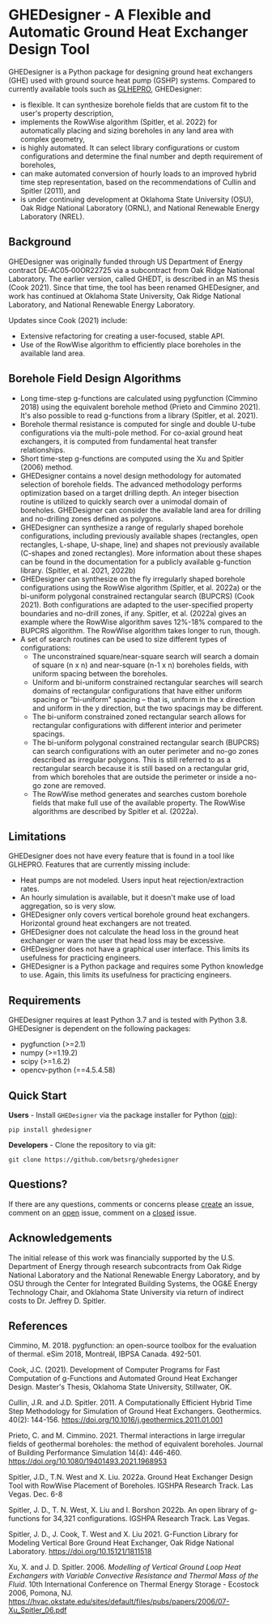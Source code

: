 # GHEDesigner - A Flexible and Automatic Ground Heat Exchanger Design Tool

GHEDesigner is a Python package for designing ground heat exchangers (GHE) used with ground source heat pump (GSHP) systems. Compared to currently available tools such as [GLHEPRO](https://hvac.okstate.edu/glhepro.html), GHEDesigner:
- is flexible. It can synthesize borehole fields that are custom fit to the user's property description,
- implements the RowWise algorithm (Spitler, et al. 2022) for automatically placing and sizing boreholes in any land area with complex geometry, 
- is highly automated. It can select library configurations or custom configurations and determine the final number and depth requirement of boreholes,
- can make automated conversion of hourly loads to an improved hybrid time step representation, based on the recommendations of Cullin and Spitler (2011), and
- is under continuing development at Oklahoma State University (OSU), Oak Ridge National Laboratory (ORNL), and National Renewable Energy Laboratory (NREL).

## Background
GHEDesigner was originally funded through US Department of Energy contract DE‐AC05‐00OR22725 via a subcontract from Oak Ridge National Laboratory. The earlier version, called GHEDT, is described in an MS thesis (Cook 2021). Since that time, the tool has been renamed GHEDesigner, and work has continued at Oklahoma State University, Oak Ridge National Laboratory, and National Renewable Energy Laboratory.

Updates since Cook (2021) include:
- Extensive refactoring for creating a user-focused, stable API.
- Use of the RowWise algorithm to efficiently place boreholes in the available land area.

## Borehole Field Design Algorithms

- Long time-step g-functions are calculated using pygfunction (Cimmino 2018) using the equivalent borehole method (Prieto and Cimmino 2021). It's also possible to read g-functions from a library (Spitler, et al. 2021).
- Borehole thermal resistance is computed for single and double U-tube configurations via the multi-pole method. For co-axial ground heat exchangers, it is computed from fundamental heat transfer relationships.
- Short time-step g-functions are computed using the Xu and Spitler (2006) method.
- GHEDesigner contains a novel design methodology for automated selection of borehole fields. The advanced methodology performs optimization based on a target drilling depth. An integer bisection routine is utilized to quickly search over a unimodal domain of boreholes. GHEDesigner can consider the available land area for drilling and no-drilling zones defined as polygons.
- GHEDesigner can synthesize a range of regularly shaped borehole configurations, including previously available shapes (rectangles, open rectangles, L-shape, U-shape, line) and shapes not previously available (C-shapes and zoned rectangles). More information about these shapes can be found in the documentation for a publicly available g-function library. (Spitler, et al. 2021, 2022b)
- GHEDesigner can synthesize on the fly irregularly shaped borehole configurations using the RowWise algorithm (Spitler, et al. 2022a) or the bi-uniform polygonal constrained rectangular search (BUPCRS) (Cook 2021). Both configurations are adapted to the user-specified property boundaries and no-drill zones, if any. Spitler, et al. (2022a) gives an example where the RowWise algorithm saves 12%-18% compared to the BUPCRS algorithm. The RowWise algorithm takes longer to run, though.
- A set of search routines can be used to size different types of configurations:
  - The unconstrained square/near-square search will search a domain of square (n x n) and near-square (n-1 x n) boreholes fields, with uniform spacing between the boreholes.
  - Uniform and bi-uniform constrained rectangular searches will search domains of rectangular configurations that have either uniform spacing or "bi-uniform" spacing – that is, uniform in the x direction and uniform in the y direction, but the two spacings may be different.
  - The bi-uniform constrained zoned rectangular search allows for rectangular configurations with different interior and perimeter spacings.
  - The bi-uniform polygonal constrained rectangular search (BUPCRS) can search configurations with an outer perimeter and no-go zones described as irregular polygons. This is still referred to as a rectangular search because it is still based on a rectangular grid, from which boreholes that are outside the perimeter or inside a no-go zone are removed.
  - The RowWise method generates and searches custom borehole fields that make full use of the available property. The RowWise algorithms are described by Spitler et al. (2022a).

## Limitations
GHEDesigner does not have every feature that is found in a tool like GLHEPRO. Features that are currently missing include:
- Heat pumps are not modeled. Users input heat rejection/extraction rates.
- An hourly simulation is available, but it doesn't make use of load aggregation, so is very slow.
- GHEDesigner only covers vertical borehole ground heat exchangers. Horizontal ground heat exchangers are not treated.
- GHEDesigner does not calculate the head loss in the ground heat exchanger or warn the user that head loss may be excessive.
- GHEDesigner does not have a graphical user interface. This limits its usefulness for practicing engineers.
- GHEDesigner is a Python package and requires some Python knowledge to use. Again, this limits its usefulness for practicing engineers.

## Requirements

GHEDesigner requires at least Python 3.7 and is tested with Python 3.8. GHEDesigner is dependent on the following packages:

- pygfunction (>=2.1)
- numpy (>=1.19.2)
- scipy (>=1.6.2)
- opencv-python (==4.5.4.58)

## Quick Start

**Users** - Install `GHEDesigner` via the package installer for Python ([pip][#pip]):
```angular2html
pip install ghedesigner
```

**Developers** - Clone the repository to via git:
```angular2html
git clone https://github.com/betsrg/ghedesigner
```

## Questions?

If there are any questions, comments or concerns please [create][#create] an issue, comment on an [open][#issue] issue, comment on a [closed][#closed] issue.

## Acknowledgements
The initial release of this work was financially supported by the U.S. Department of Energy through research subcontracts from Oak Ridge National Laboratory and the National Renewable Energy Laboratory, and by OSU through the Center for Integrated Building Systems, the OG&E Energy Technology Chair, and Oklahoma State University via return of indirect costs to Dr. Jeffrey D. Spitler.

## References
Cimmino, M. 2018. pygfunction: an open-source toolbox for the evaluation of thermal. eSim 2018, Montreál, IBPSA Canada. 492-501.

Cook, J.C. (2021). Development of Computer Programs for Fast Computation of g-Functions and Automated Ground Heat Exchanger Design. Master's Thesis, Oklahoma State University, Stillwater, OK.

Cullin, J.R. and J.D. Spitler. 2011. A Computationally Efficient Hybrid Time Step Methodology for Simulation of Ground Heat Exchangers. Geothermics. 40(2): 144-156. https://doi.org/10.1016/j.geothermics.2011.01.001

Prieto, C. and M. Cimmino. 2021. Thermal interactions in large irregular fields of geothermal boreholes: the method of equivalent boreholes. Journal of Building Performance Simulation 14(4): 446-460. https://doi.org/10.1080/19401493.2021.1968953

Spitler, J.D., T.N. West and X. Liu. 2022a. Ground Heat Exchanger Design Tool with RowWise Placement of Boreholes. IGSHPA Research Track. Las Vegas. Dec. 6-8

Spitler, J. D., T. N. West, X. Liu and I. Borshon 2022b. An open library of g-functions for 34,321 configurations. IGSHPA Research Track. Las Vegas.

Spitler, J. D., J. Cook, T. West and X. Liu 2021. G-Function Library for Modeling Vertical Bore Ground Heat Exchanger, Oak Ridge National Laboratory. https://doi.org/10.15121/1811518

Xu, X. and J. D. Spitler. 2006. _Modelling of Vertical Ground Loop Heat Exchangers with Variable Convective Resistance and Thermal Mass of the Fluid_. 10th International Conference on Thermal Energy Storage - Ecostock 2006, Pomona, NJ. https://hvac.okstate.edu/sites/default/files/pubs/papers/2006/07-Xu_Spitler_06.pdf

[#pygfunction]: https://github.com/MassimoCimmino/pygfunction
[#pip]: https://pip.pypa.io/en/latest/
[#create]: https://github.com/betsrg/ghedesigner/issues/new
[#issue]: https://github.com/betsrg/ghedesigner/issues
[#closed]: https://github.com/betsrg/ghedesigner/issues?q=is%3Aissue+is%3Aclosed
